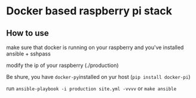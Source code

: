 # Docker based raspberry pi stack

## How to use

make sure that docker is running on your raspberry and you've installed ansible + sshpass

modify the ip of your raspberry (./production)

Be shure, you have `docker-py`installed on yur host (`pip install docker-pi`)

run `ansible-playbook -i production site.yml -vvvv` or `make ansible`
